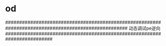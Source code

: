 # od
####################################################################################################
动态调试pe逆向
#########################################################################



